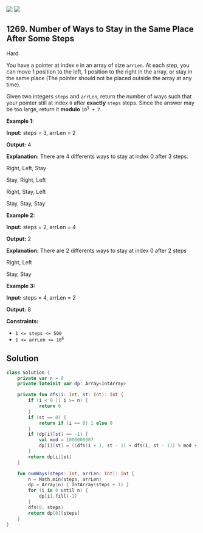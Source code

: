 [![](https://img.shields.io/github/stars/javadev/LeetCode-in-Kotlin?label=Stars&style=flat-square)](https://github.com/javadev/LeetCode-in-Kotlin)
[![](https://img.shields.io/github/forks/javadev/LeetCode-in-Kotlin?label=Fork%20me%20on%20GitHub%20&style=flat-square)](https://github.com/javadev/LeetCode-in-Kotlin/fork)

## 1269\. Number of Ways to Stay in the Same Place After Some Steps

Hard

You have a pointer at index `0` in an array of size `arrLen`. At each step, you can move 1 position to the left, 1 position to the right in the array, or stay in the same place (The pointer should not be placed outside the array at any time).

Given two integers `steps` and `arrLen`, return the number of ways such that your pointer still at index `0` after **exactly** `steps` steps. Since the answer may be too large, return it **modulo** <code>10<sup>9</sup> + 7</code>.

**Example 1:**

**Input:** steps = 3, arrLen = 2

**Output:** 4

**Explanation:** There are 4 differents ways to stay at index 0 after 3 steps. 

Right, Left, Stay 

Stay, Right, Left 

Right, Stay, Left 

Stay, Stay, Stay

**Example 2:**

**Input:** steps = 2, arrLen = 4

**Output:** 2

**Explanation:** There are 2 differents ways to stay at index 0 after 2 steps 

Right, Left 

Stay, Stay

**Example 3:**

**Input:** steps = 4, arrLen = 2

**Output:** 8

**Constraints:**

*   `1 <= steps <= 500`
*   <code>1 <= arrLen <= 10<sup>6</sup></code>

## Solution

```kotlin
class Solution {
    private var n = 0
    private lateinit var dp: Array<IntArray>

    private fun dfs(i: Int, st: Int): Int {
        if (i < 0 || i >= n) {
            return 0
        }
        if (st == 0) {
            return if (i == 0) 1 else 0
        }
        if (dp[i][st] == -1) {
            val mod = 1000000007
            dp[i][st] = ((dfs(i + 1, st - 1) + dfs(i, st - 1)) % mod + dfs(i - 1, st - 1)) % mod
        }
        return dp[i][st]
    }

    fun numWays(steps: Int, arrLen: Int): Int {
        n = Math.min(steps, arrLen)
        dp = Array(n) { IntArray(steps + 1) }
        for (i in 0 until n) {
            dp[i].fill(-1)
        }
        dfs(0, steps)
        return dp[0][steps]
    }
}
```